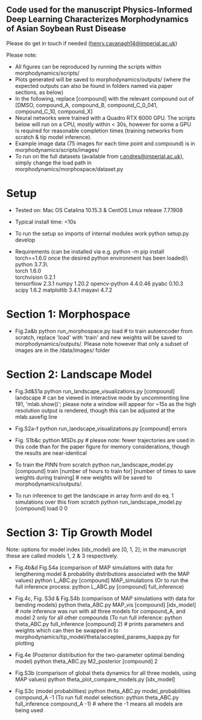 ## Code used for the manuscript Physics-Informed Deep Learning Characterizes Morphodynamics of Asian Soybean Rust Disease
Please do get in touch if needed (henry.cavanagh14@imperial.ac.uk)


Please note:
- All figures can be reproduced by running the scripts within morphodynamics/scripts/
- Plots generated will be saved to morphodynamics/outputs/ (where the expected outputs can also be found in folders named via paper sections, as below)
- In the following, replace [compound] with the relevant compound out of [DMSO, compound_A, compound_B, compound_C_0_041, compound_C_10, compound_X]
- Neural networks were trained with a Quadro RTX 6000 GPU. The scripts below will run on a CPU, mostly within < 30s, however for some a GPU is required for reasonable completion times (training networks from scratch & tip model inference).
- Example image data (75 images for each time point and compound) is in morphodynamics/scripts/images/
- To run on the full datasets (available from r.endres@imperial.ac.uk), simply change the load path in morphodynamics/morphospace/dataset.py




# Setup

- Tested on: Mac OS Catalina 10.15.3 & CentOS Linux release 7.7.1908
- Typical install time: <10s

- To run the setup so imports of internal modules work
python setup.py develop

- Requirements (can be installed via e.g. python -m pip install torch==1.6.0 once the desired python environment has been loaded)\   
python 3.7.3\  
torch 1.6.0  
torchvision 0.2.1  
tensorflow 2.3.1
numpy 1.20.2
opencv-python 4.4.0.46
pyabc 0.10.3
scipy 1.6.2
matplotlib 3.4.1
mayavi 4.7.2






# Section 1: Morphospace

- Fig.2a&b
python run_morphospace.py load # to train autoencoder from scratch, replace 'load' with 'train' and new weights will be saved to morphodynamics/outputs/. Please note however that only a subset of images are in the /data/images/ folder



# Section 2: Landscape Model


- Fig.3d&S1a
python run_landscape_visualizations.py [compound] landscape # can be viewed in interactive mode by uncommenting line 191, 'mlab.show()'; please note a window will appear for ~15s as the high resolution output is rendered, though this can be adjusted at the mlab.savefig line

- Fig.S2a-f
python run_landscape_visualizations.py [compound] errors

- Fig. S1b&c
python MSDs.py # please note: fewer trajectories are used in this code than for the paper figure for memory considerations, though the results are near-identical

- To train the PINN from scratch
python run_landscape_model.py [compound] train [number of hours to train for] [number of times to save weights during training] # new weights will be saved to morphodynamics/outputs/.
- To run inference to get the landscape in array form and do eq. 1 simulations over this from scratch
python run_landscape_model.py [compound] load 0 0




# Section 3: Tip Growth Model

Note: options for model index (idx_model) are [0, 1, 2]; in the manuscript these are called models 1, 2 & 3 respectively.

- Fig.4b&d Fig.S4a (comparison of MAP simulations with data for lengthening model & probability distributions associated with the MAP values)
python L_ABC.py [compound] MAP_simulations
(Or to run the full inference process: python L_ABC.py [compound] full_inference)

- Fig.4c, Fig. S3d & Fig.S4b (comparison of MAP simulations with data for bending models)
python theta_ABC.py MAP_vis [compound] [idx_model] # note inference was run with all three models for compound_A, and model 2 only for all other compounds
(To run full inference: python theta_ABC.py full_inference [compound] 2) # prints parameters and weights which can then be swapped in to morphodynamics/tip_model/theta/accepted_params_kappa.py for plotting

- Fig.4e (Posterior distribution for the two-parameter optimal bending model)
python theta_ABC.py M2_posterior [compound] 2

- Fig.S3b (comparison of global theta dynamics for all three models, using MAP values)
python theta_plot_compare_models.py [idx_model]

- Fig.S3c (model probabilities)
python theta_ABC.py model_probabilities compound_A -1
(To run full model selection: python theta_ABC.py full_inference compound_A -1) # where the -1 means all models are being used
